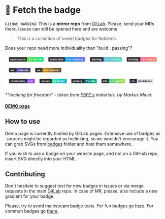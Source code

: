 
# :flags: Fetch the badge

`GitHub WARNING`: This is a __mirror repo__ from [GitLab](https://gitlab.com/dexverse/fetch-the-badge). Please, send your MRs there. Issues can still be opened here and are welcome.

> This is a collection of sweet badges for fedizens.

Does your repo need more individuality than "build : passing"?

![preview screen](badges.jpg?raw=true)

_*"hacking for freedom" - taken from [FSFE's](https://fsfe.org/contribute/spreadtheword#how-to-order) materials, by Markus Meier._

#### [DEMO page](https://dexverse.gitlab.io/fetch-the-badge)


## How to use

Demo page is currently hosted by GitLab pages. Extensive use of badges as <img> sources might be regarded as hotlinking, so we wouldn't encourage it. You can grab SVGs from [badges](/badges) folder and host them somewhere.

If you wish to use a badge on your website page, and not on a GitHub repo, insert SVG directly into your HTML.

## Contributing

Don't hesitate to suggest text for new badges in issues or via merge requests in the main [GitLab](https://gitlab.com/dexverse/fetch-the-badge) repo. In case of MR, please, also include a new gradient for your badge.

Please, try to avoid mainstream badge texts. For fun badges go [here](https://forthebadge.com). For common badges go [there](https://shields.io).
